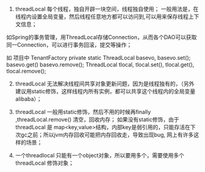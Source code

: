  1. threadLocal 每个线程，独自开辟一块空间，线程独自使用； 一般用法是，在线程内设置全局变量，然后线程任意地方都可以访问到,可以用来保存线程上下文信息； 
 
 如Spring的事务管理，用ThreadLocal存储Connection，从而各个DAO可以获取同一Connection，可以进行事务回滚，提交等操作；
 
 如 项目中 TenantFactory private static ThreadLocal<BaseVO> basevo, basevo.set(); basevo.get() basevo.remove();
 ThreadLocal<Integer> tlocal, tlocal.set(), tlocal.get(), tlocal.remove();
              
 
 2. threadLocal 无法解决线程间共享对象更新问题，因为是线程独有的，（另外建议用static修饰，这样线程内所有实例，都可以共享这个线程内的全局变量 alibaba）；
 
 3. threadLocal 一般用static修饰，然后不用的时候再finally ,threadLocal.remove() 清空，回收内存； 如果没有static修饰，由于threadLocal    是 map<key,value>结构，内部key是弱引用的，只能存活在下次gc之前；所以jvm内存回收可能把内存回收走，导致出现bug, 网上有许多这样的场景；
 
 4. 一个threadlocal 只能有一个object对象，所以要用多个，需要使用多个threadLocal 修饰对象；
 
 
